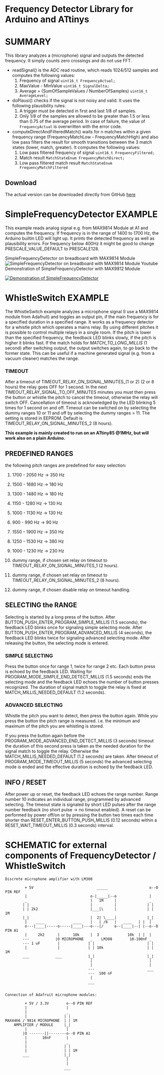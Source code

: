 # Frequency Detector Library for Arduino and ATtinys

# SUMMARY
This library analyzes a (microphone) signal and outputs the detected frequency. It simply counts zero crossings and do not use FFT.

- readSignal() is the ADC read routine, which reads 1024/512 samples and computes the following values:
  1. Frequency of signal ```uint16_t FrequencyActual;```
  2. MaxValue - MinValue ```uint16_t SignalDelta;```
  3. Average = (SumOfSampleValues / NumberOfSamples) ```uint16_t AverageLevel;```
- doPlausi() checks if the signal is not noisy and valid. It uses the following plausibility rules:
  1. A trigger must be detected in first and last 1/8 of samples.
  2. Only 1/8 of the samples are allowed to be greater than 1.5 or less than 0.75 of the average period.
  In case of failure, the value of ```FrequencyActual``` is overwritten with the error code.
- computeDirectAndFilteredMatch() waits for n matches within a given frequency range (FrequencyMatchLow - FrequencyMatchHigh)
and also low pass filters the result for smooth transitions between the 3 match states (lower, match, greater). It computes the following values:
  1. Low pass filtered frequency of signal ```uint16_t FrequencyFiltered;```
  2. Match result ```MatchStateEnum FrequencyMatchDirect;```
  3. Low pass filtered match result ```MatchStateEnum FrequencyMatchFiltered```
  
## Download
The actual version can be downloaded directly from GitHub [here](https://github.com/ArminJo/Arduino-FrequencyDetector/blob/master/extras/FrequencyDetector.zip?raw=true)

# SimpleFrequencyDetector EXAMPLE
This example reads analog signal e.g. from MAX9814 Module at A1 and computes the frequency.
If frequency is in the range of 1400 to 1700 Hz, the Arduino builtin LED will light up.
It prints the detected frequency as well as plausibility errors.
For frequency below 400Hz it might be good to change PRESCALE_VALUE_DEFAULT to PRESCALE128.

SimpleFrequencyDetector on breadboard with MAX9814 Module
![SimpleFrequencyDetector on breadboard with MAX9814 Module](https://github.com/ArminJo/Arduino-FrequencyDetector/blob/master/extras/SimpleFrequencyDetector_MAX9814.jpg)
Youtube Demonstration of SimpleFrequencyDetector with MAX9812 Module

[![Demonstration of SimpleFrequencyDetector](https://img.youtube.com/vi/tsxfSx0iY5s/0.jpg)](https://www.youtube.com/watch?v=tsxfSx0iY5s)
 
# WhistleSwitch EXAMPLE
The WhistleSwitch example analyzes a microphone signal (I use a MAX9814 module from Adafruit) and toggles an output pin, if the main frequency is for a specified duration in a specified range.
It works as a frequency detector for a whistle pitch which operates a mains relay. By using different pitches it is possible to control multiple relays in a single room.
If the pitch is lower than the specified frequency, the feedback LED blinks slowly, if the pitch is higher it blinks fast.
If the match holds for *MATCH_TO_LONG_MILLIS* (1 second) after switching output, the output switches again, to go back to the former state.
This can be useful if a machine generated signal (e.g. from a vacuum cleaner) matches the range.

### TIMEOUT
After a timeout of TIMEOUT_RELAY_ON_SIGNAL_MINUTES_(1 or 2) (2 or 8 hours) the relay goes OFF for 1 second. 
In the next TIMEOUT_RELAY_SIGNAL_TO_OFF_MINUTES minutes you must then press the button or whistle the pitch to cancel the timeout, otherwise the relay will switch OFF.
Cancellation of timeout is acknowledged by the LED blinking 5 times for 1 second on and off. Timeout can be switched on by selecting the dummy ranges 10 or 11 and off by selecting the dummy ranges > 11.
The setting is stored in EEPROM. Default is TIMEOUT_RELAY_ON_SIGNAL_MINUTES_2 (8 hours).


**This example is mainly created to run on an ATtiny85 @1MHz, but will work also on a plain Arduino.**

## PREDEFINED RANGES
the following pitch ranges are predefined for easy selection:
1.   1700 - 2050 Hz  -> 350 Hz
2.   1500 - 1680 Hz  -> 180 Hz
3.   1300 - 1480 Hz  -> 180 Hz
4.   1150 - 1280 Hz  -> 130 Hz
5.   1000 - 1130 Hz  -> 130 Hz
6.    900 -  990 Hz  ->  90 Hz

7.   1550 - 1900 Hz  -> 350 Hz
8.   1250 - 1530 Hz  -> 380 Hz
9.   1000 - 1230 Hz  -> 230 Hz

10.  dummy range, if chosen set relay on timeout to TIMEOUT_RELAY_ON_SIGNAL_MINUTES_1 (2 hours).
11.  dummy range, if chosen set relay on timeout to TIMEOUT_RELAY_ON_SIGNAL_MINUTES_2 (8 hours).
12.  dummy range, if chosen disable relay on timeout handling.

## SELECTING the RANGE
Selecting is started by a long press of the button.
After BUTTON_PUSH_ENTER_PROGRAM_SIMPLE_MILLIS (1.5 seconds), the feedback LED blinks once for signaling simple selecting mode.
After BUTTON_PUSH_ENTER_PROGRAM_ADVANCED_MILLIS (4 seconds), the feedback LED blinks twice for signaling advanced selecting mode.
After releasing the button, the selecting mode is entered.

### SIMPLE SELECTING
Press the button once for range 1, twice for range 2 etc. Each button press is echoed by the feedback LED.
Waiting for PROGRAM_MODE_SIMPLE_END_DETECT_MILLIS (1.5 seconds) ends the selecting mode
and the feedback LED echoes the number of button presses recognized.
The duration of signal match to toggle the relay is fixed at MATCH_MILLIS_NEEDED_DEFAULT (1.2 seconds).

### ADVANCED SELECTING
Whistle the pitch you want to detect, then press the button again.
While you press the button the pitch range is measured. i.e. the minimum and maximum of the pitch you are whistling is stored.

If you press the button again before the PROGRAM_MODE_ADVANCED_END_DETECT_MILLIS (3 seconds) timeout
the duration of this second press is taken as the needed duration for the signal match to toggle the relay.
Otherwise the  MATCH_MILLIS_NEEDED_DEFAULT (1.2 seconds) are taken.
After timeout of PROGRAM_MODE_TIMEOUT_MILLIS (5 seconds) the advanced selecting mode is ended
and the effective duration is echoed by the feedback LED.

## INFO / RESET
After power up or reset, the feedback LED echoes the range number. Range number 10 indicates an individual range, programmed by advanced selecting.
The timeout state is signaled by short LED pulses after the range number feedback (no short pulse -> no timeout enabled).
A reset can be performed by power off/on or by pressing the button two times each time shorter than RESET_ENTER_BUTTON_PUSH_MILLIS (0.12 seconds)
within a RESET_WAIT_TIMEOUT_MILLIS (0.3 seconds) interval.

# SCHEMATIC for external components of FrequencyDetector / WhistleSwitch
```
Discrete microphone amplifier with LM308

         + 5V                             _____                   o--O PIN REF
         |                             o-|_____|--o               |
         _                             |   1M     |               _
        | |                            |          |              | |
        | | 2k2                        |___|\     |              | | 1M
        |_|                            |  2| \____|              |_|
         |    ____             ____    |   | /6   |   ____   | |  |
         o---|____|-----o-----|____|---o---|/     o--|____|--| |--o--O PIN A1
         |     2k2      |      10k     |  3             10k  | |  |
        ---            |O MICROPHONE   _    LM308        10-100nF _
        --- 1 uF        |             | |                        | |
         |              |             | | 10k                    | | 1M
        ___            ___            |_|                        |_|
                                       |                          |
                                       |                          |
                                      ---                        ___
                                      ---  100 nF
                                       |
                                      ___


Connection of Adafruit microphone modules:

         + 5V / 3.3V        o--O PIN REF
         |                  |
         |                  _
         |                 | |
MAX4466 / 9814 MICROPHONE  | | 1M
    AMPLIFIER / MODULE     |_|
         |                  |
        |O -------||--------o--O PIN A1
         |       10nF       |
         |                  _
         |                 | |
         |                 | | 1M
        ___                |_|
                            |
                            |
                           ___
```
